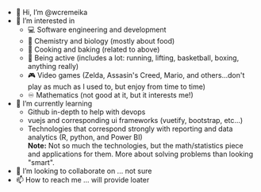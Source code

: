 - 👋 Hi, I’m @wcremeika
- 👀 I’m interested in
  * :computer: Software engineering and development
  * :test_tube: Chemistry and biology (mostly about food)
  * :fried_egg: Cooking and baking (related to above)
  * :boxing_glove: Being active (includes a lot: running, lifting, basketball, boxing, anything really)
  * :video_game: Video games (Zelda, Assasin's Creed, Mario, and others...don't play as much as I used to, but enjoy from time to time)
  * :infinity: Mathematics (not good at it, but it interests me!)
- :brain: I’m currently learning
  * Github in-depth to help with devops
  * vuejs and corresponding ui frameworks (vuetify, bootstrap, etc...)
  * Technologies that correspond strongly with reporting and data analytics (R, python, and Power BI)  
    **Note:** Not so much the technologies, but the math/statistics piece and applications for them. More about solving problems than looking "smart".
- 💞️ I’m looking to collaborate on ... not sure
- 📫 How to reach me ... will provide loater

<!---
wcremeika/wcremeika is a ✨ special ✨ repository because its `README.md` (this file) appears on your GitHub profile.
You can click the Preview link to take a look at your changes.
--->
